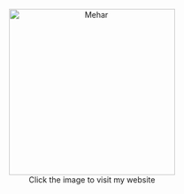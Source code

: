 
<p align="center">
<a href="https://meharjeet.com">
 <img src="https://i.imghippo.com/files/CewZ81712202956.png" alt="Mehar" border="0" height="300px" >
</a>
 <br/>
 <span>Click the image to visit my website</span>
</p>
